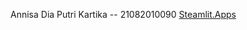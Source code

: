 Annisa Dia Putri Kartika -- 21082010090 
[Steamlit.Apps](https://imdbtopmovie-090-annisadita.streamlit.app/)

